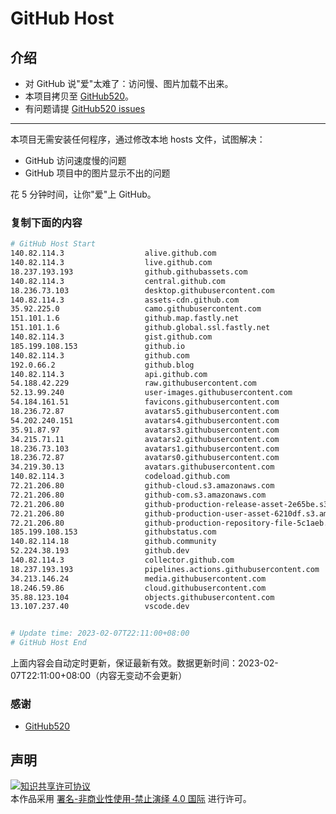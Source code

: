 # GitHub Host
## 介绍
- 对 GitHub 说"爱"太难了：访问慢、图片加载不出来。
- 本项目拷贝至 [GitHub520](https://github.com/521xueweihan/GitHub520)。
- 有问题请提 [GitHub520 issues](https://github.com/521xueweihan/GitHub520/issues/new)

---

本项目无需安装任何程序，通过修改本地 hosts 文件，试图解决：
- GitHub 访问速度慢的问题
- GitHub 项目中的图片显示不出的问题

花 5 分钟时间，让你"爱"上 GitHub。

### 复制下面的内容
```bash
# GitHub Host Start
140.82.114.3                  alive.github.com
140.82.114.3                  live.github.com
18.237.193.193                github.githubassets.com
140.82.114.3                  central.github.com
18.236.73.103                 desktop.githubusercontent.com
140.82.114.3                  assets-cdn.github.com
35.92.225.0                   camo.githubusercontent.com
151.101.1.6                   github.map.fastly.net
151.101.1.6                   github.global.ssl.fastly.net
140.82.114.3                  gist.github.com
185.199.108.153               github.io
140.82.114.3                  github.com
192.0.66.2                    github.blog
140.82.114.3                  api.github.com
54.188.42.229                 raw.githubusercontent.com
52.13.99.240                  user-images.githubusercontent.com
54.184.161.51                 favicons.githubusercontent.com
18.236.72.87                  avatars5.githubusercontent.com
54.202.240.151                avatars4.githubusercontent.com
35.91.87.97                   avatars3.githubusercontent.com
34.215.71.11                  avatars2.githubusercontent.com
18.236.73.103                 avatars1.githubusercontent.com
18.236.72.87                  avatars0.githubusercontent.com
34.219.30.13                  avatars.githubusercontent.com
140.82.114.3                  codeload.github.com
72.21.206.80                  github-cloud.s3.amazonaws.com
72.21.206.80                  github-com.s3.amazonaws.com
72.21.206.80                  github-production-release-asset-2e65be.s3.amazonaws.com
72.21.206.80                  github-production-user-asset-6210df.s3.amazonaws.com
72.21.206.80                  github-production-repository-file-5c1aeb.s3.amazonaws.com
185.199.108.153               githubstatus.com
140.82.114.18                 github.community
52.224.38.193                 github.dev
140.82.114.3                  collector.github.com
18.237.193.193                pipelines.actions.githubusercontent.com
34.213.146.24                 media.githubusercontent.com
18.246.59.86                  cloud.githubusercontent.com
35.88.123.104                 objects.githubusercontent.com
13.107.237.40                 vscode.dev


# Update time: 2023-02-07T22:11:00+08:00
# GitHub Host End

```
上面内容会自动定时更新，保证最新有效。数据更新时间：2023-02-07T22:11:00+08:00（内容无变动不会更新）

### 感谢

- [GitHub520](https://github.com/521xueweihan/GitHub520)

## 声明
<a rel="license" href="https://creativecommons.org/licenses/by-nc-nd/4.0/deed.zh"><img alt="知识共享许可协议" style="border-width: 0" src="https://licensebuttons.net/l/by-nc-nd/4.0/88x31.png"></a><br>本作品采用 <a rel="license" href="https://creativecommons.org/licenses/by-nc-nd/4.0/deed.zh">署名-非商业性使用-禁止演绎 4.0 国际</a> 进行许可。